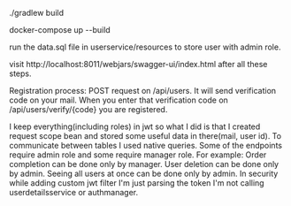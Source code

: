 ./gradlew build

docker-compose up --build

run the data.sql file in userservice/resources to store user with admin role.


visit http://localhost:8011/webjars/swagger-ui/index.html after all these steps.

Registration process:
POST request on /api/users. It will send verification code on your mail.
When you enter that verification code on /api/users/verify/{code} you are registered.

I keep everything(including roles) in jwt so what I did is that I created request scope 
bean and stored some useful data in there(mail, user id).
To communicate between tables I used native queries.
Some of the endpoints require admin role and some require manager role.
For example: Order completion can be done only by manager.
User deletion can be done only by admin.
Seeing all users at once can be done only by admin.
In security while adding custom jwt filter I'm just parsing the token I'm not calling userdetailsservice or authmanager.